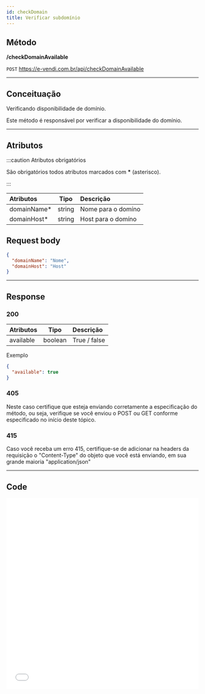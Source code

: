 ```yaml
---
id: checkDomain
title: Verificar subdomínio
---
```


## Método

**/checkDomainAvailable**

`POST` https://e-vendi.com.br/api/checkDomainAvailable

---

## Conceituação

Verificando disponibilidade de domínio.

Este método é responsável por verificar a disponibilidade do domínio.

---

## Atributos

:::caution Atributos obrigatórios

São obrigatórios todos atributos marcados com **\*** (asterisco).

:::

| Atributos    |  Tipo  | Descrição          |
| :----------- | :----: | :----------------- |
| domainName\* | string | Nome para o domíno |
| domainHost\* | string | Host para o domíno |

## Request body

```json
{
  "domainName": "Nome",
  "domainHost": "Host"
}
```

---

## Response

### 200

| Atributos |  Tipo   | Descrição    |
| :-------- | :-----: | :----------- |
| available | boolean | True / false |

Exemplo

```json
{
  "available": true
}
```

### 405

Neste caso certifique que esteja enviando corretamente a especificação do método, ou seja, verifique se você enviou o POST ou GET conforme especificado no início deste tópico.

### 415

Caso você receba um erro 415, certifique-se de adicionar na headers da requisição o "Content-Type" do objeto que você está enviando, em sua grande maioria "application/json"

---

## Code

<iframe src="//api.apiembed.com/?source=https://raw.githubusercontent.com/e-vendi/e-vendi-docs/main/json-examples/checkDomain.json" frameborder="0" scrolling="no" width="100%" height="500px" seamless></iframe>
